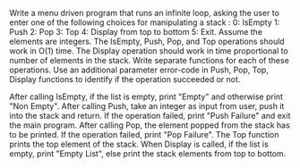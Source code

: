 Write a menu driven program that runs an infinite loop, asking the user to enter one of the following choices for manipulating a stack : 0: IsEmpty 1: Push  2: Pop 3: Top 4: Display from top to bottom 5: Exit. Assume the elements are integers. The IsEmpty, Push, Pop, and Top operations should work in O(1) time.  The Display operation should work in time proportional to number of elements in the stack. Write separate functions for each of these operations. Use an additional parameter error-code in Push, Pop,  Top, Display functions to identify if the operation succeeded or not.

After calling IsEmpty, if the list is empty, print "Empty" and otherwise print "Non Empty".
After calling Push, take an integer as input from user, push it into the stack and return. If the operation failed, print "Push Failure" and  exit the main program.
After calling Pop, the element popped from the stack has to be printed. If the operation failed, print "Pop Failure". 
The Top function prints the top element of the stack.
When Display is called, if the list is empty, print "Empty List", else print the stack elements from top to bottom.       